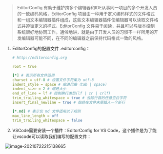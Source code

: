 > EditorConfig 有助于维护跨多个编辑器和IDE从事同一项目的多个开发人员的一致编码风格，EditorConfig 项目由一种用于定义编码样式的文件格式和一组文本编辑器插件组成，这些文本编辑器插件使编辑器可以读取文件格式并遵循定义的样式，EditorConfig 文件易于阅读，并且可以与版本控制系统很好地协同工作。通俗地讲，就是由于开发人员的习惯不一样所用的开发编辑器可能不同，在不同的编辑器之前保持代码格式一致的风格。

1. EditorConfig的配置文件 .editorconfig：

   ``` yaml
   # http://editorconfig.org
   
   root = true
   
   [*] # 表示所有文件适用
   charset = utf-8 # 设置文件字符集为 utf-8
   indent_style = space # 缩进风格（tab | space）
   indent_size = 2 # 缩进大小
   end_of_line = lf # 控制换行类型(lf | cr | crlf)
   trim_trailing_whitespace = true # 去除行首的任意空白字符
   insert_final_newline = true # 始终在文件末尾插入一个新行
   
   [*.md] # 表示仅 md 文件适用以下规则
   max_line_length = off
   trim_trailing_whitespace = false
   ```

2. VSCode需要安装一个插件：EditorConfig for VS Code，这个插件是为了能让vscode可以读取我们编写的配置文件：

![image-20210722215138665](https://cdn.jsdelivr.net/gh/ilmangoi/imgRepo@main/img/008i3skNgy1gsq2gh989yj30pj05ggmb.jpg)